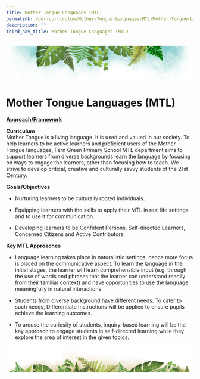 ```yaml
---
title: Mother Tongue Languages (MTL)
permalink: /our-curriculum/Mother-Tongue-Languages-MTL/Mother-Tongue-Languages-MTL/
description: ""
third_nav_title: Mother Tongue Languages (MTL)
---
```

![](/images/Banner.png)

# **Mother Tongue Languages (MTL)**



<u> **Approach/Framework** </u>

**Curriculum**  
Mother Tongue is a living language. It is used and valued in our society. To help learners to be active learners and proficient users of the Mother Tongue languages, Fern Green Primary School MTL department aims to support learners from diverse backgrounds learn the language by focusing on ways to engage the learners, other than focusing how to teach. We strive to develop critical, creative and culturally savvy students of the 21st Century.

**Goals/Objectives**  

*   Nurturing learners to be culturally rooted individuals.   
    
*   Equipping learners with the skills to apply their MTL in real life settings and to use it for communication.  
    
*   Developing learners to be Confident Persons, Self-directed Learners, Concerned Citizens and Active Contributors.  
    

  

**Key MTL Approaches**  

*   Language learning takes place in naturalistic settings, hence more focus is placed on the communicative aspect. To learn the language in the initial stages, the learner will learn comprehensible input (e.g. through the use of words and phrases that the learner can understand readily from their familiar context) and have opportunities to use the language meaningfully in natural interactions.  
    
*   Students from diverse background have different needs. To cater to such needs, Differentiate Instructions will be applied to ensure pupils achieve the learning outcomes.  
    
*   To arouse the curiosity of students, inquiry-based learning will be the key approach to engage students in self-directed learning while they explore the area of interest in the given topics.

![](/images/bg-bottom.png)